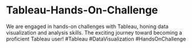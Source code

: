 # Tableau-Hands-On-Challenge
We are engaged in hands-on challenges with Tableau, honing data visualization and analysis skills. The exciting journey toward becoming a proficient Tableau user!  #Tableau #DataVisualization #HandsOnChallenge
